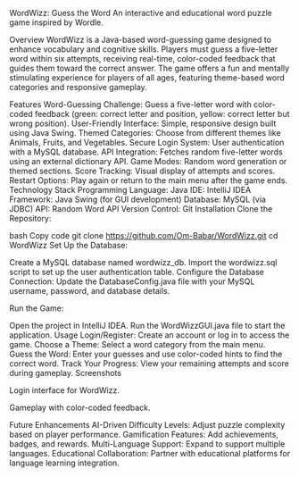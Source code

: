 WordWizz: Guess the Word
An interactive and educational word puzzle game inspired by Wordle.

Overview
WordWizz is a Java-based word-guessing game designed to enhance vocabulary and cognitive skills. Players must guess a five-letter word within six attempts, receiving real-time, color-coded feedback that guides them toward the correct answer. The game offers a fun and mentally stimulating experience for players of all ages, featuring theme-based word categories and responsive gameplay.

Features
Word-Guessing Challenge: Guess a five-letter word with color-coded feedback (green: correct letter and position, yellow: correct letter but wrong position).
User-Friendly Interface: Simple, responsive design built using Java Swing.
Themed Categories: Choose from different themes like Animals, Fruits, and Vegetables.
Secure Login System: User authentication with a MySQL database.
API Integration: Fetches random five-letter words using an external dictionary API.
Game Modes: Random word generation or themed sections.
Score Tracking: Visual display of attempts and scores.
Restart Options: Play again or return to the main menu after the game ends.
Technology Stack
Programming Language: Java
IDE: IntelliJ IDEA
Framework: Java Swing (for GUI development)
Database: MySQL (via JDBC)
API: Random Word API
Version Control: Git
Installation
Clone the Repository:

bash
Copy code
git clone https://github.com/Om-Babar/WordWizz.git
cd WordWizz
Set Up the Database:

Create a MySQL database named wordwizz_db.
Import the wordwizz.sql script to set up the user authentication table.
Configure the Database Connection: Update the DatabaseConfig.java file with your MySQL username, password, and database details.

Run the Game:

Open the project in IntelliJ IDEA.
Run the WordWizzGUI.java file to start the application.
Usage
Login/Register: Create an account or log in to access the game.
Choose a Theme: Select a word category from the main menu.
Guess the Word: Enter your guesses and use color-coded hints to find the correct word.
Track Your Progress: View your remaining attempts and score during gameplay.
Screenshots

Login interface for WordWizz.


Gameplay with color-coded feedback.

Future Enhancements
AI-Driven Difficulty Levels: Adjust puzzle complexity based on player performance.
Gamification Features: Add achievements, badges, and rewards.
Multi-Language Support: Expand to support multiple languages.
Educational Collaboration: Partner with educational platforms for language learning integration.
